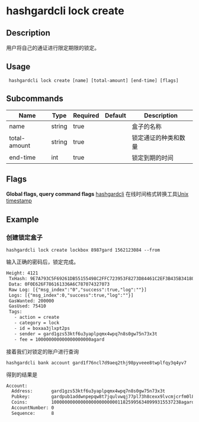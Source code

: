 # hashgardcli lock create

## Description
用户将自己的通证进行限定期限的锁定。
## Usage
```shell
 hashgardcli lock create [name] [total-amount] [end-time] [flags]
```
## Subcommands

| Name      | Type  | Required | Default   | Description                |
| ------------ | ------ | -------- | ------ | -------------------- |
| name         | string | true       |        | 盒子的名称       |
| total-amount | string | true       |        | 锁定通证的种类和数量 |
| end-time     | int    | true       |        | 锁定到期的时间       |



## Flags

**Global flags, query command flags** [hashgardcli](../README.md)
 在线时间格式转换工具[Unix timestamp](../features/tool/Unix-timestamp.md)

## Example
### 创建锁定盒子
```shell
hashgardcli lock create lockbox 8987gard 1562123084 --from
```
输入正确的密码后，锁定完成。
```txt
Height: 4121
 TxHash: 9E7A793C5F69261DB55155498C2FFC723953F8273D84461C2EF3B435B3418020
 Data: 0F0E626F786161336A6C787074327073
 Raw Log: [{"msg_index":"0","success":true,"log":""}]
 Logs: [{"msg_index":0,"success":true,"log":""}]
 GasWanted: 200000
 GasUsed: 75410
 Tags:
   - action = create
   - category = lock
   - id = boxaa3jlxpt2ps
   - sender = gard1gzs53ktf6u3yaplpqmx4wpq7n8s0gw75n73x3t
   - fee = 100000000000000000000agard
```

接着我们对锁定的账户进行查询

```shell
hashgardcli bank account gard1f76ncl7d9aeq2thj98pyveee8twplfqy3q4yv7
```

得到的结果是

```txt
Account:
  Address:       gard1gzs53ktf6u3yaplpqmx4wpq7n8s0gw75n73x3t
  Pubkey:        gardpub1addwnpepqw8t7jqulvwqj77pl73h8cexx9lvcmjcrfm0l82h5txec2rjm2zmgwlf7m0
  Coins:         1000000000000000000000000118259956340999315537238agard,8987000000000000000000boxaa3jlxpt2ps
  AccountNumber: 0
  Sequence:      8

```

